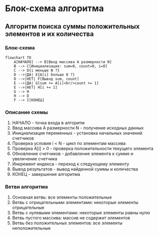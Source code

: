 # Блок-схема алгоритма

## Алгоритм поиска суммы положительных элементов и их количества

### Блок-схема

```mermaid
flowchart TD
    A[НАЧАЛО] --> B[Ввод массива A размерности N]
    B --> C[Инициализация: sum=0, count=0, i=0]
    C --> D{i меньше N ?}
    D -->|ДА| E{A[i] больше 0 ?}
    D -->|НЕТ| F[Вывод sum, count]
    E -->|ДА| G[sum += A[i]<br/>count += 1]
    E -->|НЕТ| H[i += 1]
    G --> H
    H --> D
    F --> I[КОНЕЦ]
```

### Описание схемы

1. НАЧАЛО - точка входа в алгоритм
2. Ввод массива A размерности N - получение исходных данных
3. Инициализация переменных - установка начальных значений счетчиков
4. Проверка условия i < N - цикл по элементам массива
5. Проверка A[i] > 0 - проверка положительности текущего элемента
6. Обновление счетчиков - добавление элемента к сумме и увеличение счетчика
7. Инкремент индекса - переход к следующему элементу
8. Вывод результатов - вывод найденной суммы и количества
9. КОНЕЦ - завершение алгоритма

### Ветви алгоритма

1. Основная ветвь: все элементы положительные
2. Ветвь с отрицательными элементами: некоторые элементы отрицательные
3. Ветвь с нулевыми элементами: некоторые элементы равны нулю
4. Ветвь пустого массива: массив не содержит элементов
5. Ветвь без положительных элементов: все элементы неположительные 